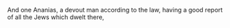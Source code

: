 And one Ananias, a devout man according to the law, having a good report of all the Jews which dwelt there,
